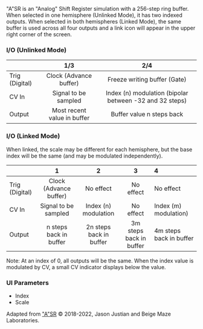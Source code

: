 "A"SR is an "Analog" Shift Register simulation with a 256-step ring buffer. When selected in one hemisphere (Unlinked Mode), it has two indexed outputs. When selected in both hemispheres (Linked Mode), the same buffer is used across all four outputs and a link icon will appear in the upper right corner of the screen.

### I/O (Unlinked Mode)

|                |              1/3            |                   2/4                                    |
| -------------- |:---------------------------:|:--------------------------------------------------------:|
| Trig (Digital) | Clock (Advance buffer)      | Freeze writing buffer (Gate)                             |
| CV In          | Signal to be sampled        | Index (n) modulation (bipolar between -32 and 32 steps)  |
| Output         | Most recent value in buffer | Buffer value n steps back                         |

### I/O (Linked Mode)
When linked, the scale may be different for each hemisphere, but the base index will be the same (and may be modulated independently).

|                |              1              |                   2                                      | 3 | 4 |
| -------------- |:---------------------------:|:--------------------------------------------------------:|:------:|:-------|
| Trig (Digital) | Clock (Advance buffer)      | No effect                            | No effect | No effect |
| CV In          | Signal to be sampled        | Index (n) modulation   | No effect | Index (m) modulation) |
| Output         | n steps back in buffer  |    2n steps back in buffer                   | 3m steps back in buffer | 4m steps back in buffer |

Note: At an index of 0, all outputs will be the same. When the index value is modulated by CV, a small CV indicator displays below the value.

### UI Parameters
* Index
* Scale


Adapted from ["A"SR](https://github.com/Chysn/O_C-HemisphereSuite/wiki/%22A%22SR) © 2018-2022, Jason Justian and Beige Maze Laboratories. 